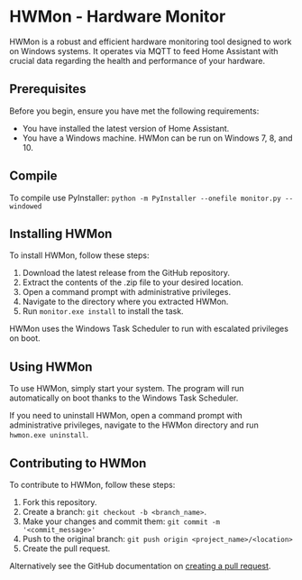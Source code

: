 # HWMon - Hardware Monitor

HWMon is a robust and efficient hardware monitoring tool designed to work on Windows systems. It operates via MQTT to feed Home Assistant with crucial data regarding the health and performance of your hardware.

## Prerequisites

Before you begin, ensure you have met the following requirements:

* You have installed the latest version of Home Assistant.
* You have a Windows machine. HWMon can be run on Windows 7, 8, and 10.

## Compile

To compile use PyInstaller:
`python -m PyInstaller --onefile monitor.py --windowed`

## Installing HWMon

To install HWMon, follow these steps:

1. Download the latest release from the GitHub repository.
2. Extract the contents of the .zip file to your desired location.
3. Open a command prompt with administrative privileges.
4. Navigate to the directory where you extracted HWMon.
5. Run `monitor.exe install` to install the task.

HWMon uses the Windows Task Scheduler to run with escalated privileges on boot.

## Using HWMon

To use HWMon, simply start your system. The program will run automatically on boot thanks to the Windows Task Scheduler.

If you need to uninstall HWMon, open a command prompt with administrative privileges, navigate to the HWMon directory and run `hwmon.exe uninstall`.

## Contributing to HWMon

To contribute to HWMon, follow these steps:

1. Fork this repository.
2. Create a branch: `git checkout -b <branch_name>`.
3. Make your changes and commit them: `git commit -m '<commit_message>'`
4. Push to the original branch: `git push origin <project_name>/<location>`
5. Create the pull request.

Alternatively see the GitHub documentation on [creating a pull request](https://help.github.com/en/github/collaborating-with-issues-and-pull-requests/creating-a-pull-request).
